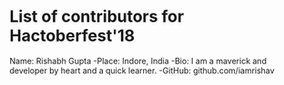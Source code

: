 # List of contributors for Hactoberfest'18
Name: Rishabh Gupta
  -Place: Indore, India
  -Bio: I am a maverick and developer by heart and a quick learner.
  -GitHub: github.com/iamrishav
